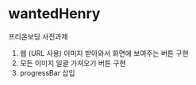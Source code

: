# wantedHenry
프리온보딩 사전과제

1. 웹 (URL 사용) 이미지 받아와서 화면에 보여주는 버튼 구현
2. 모든 이미지 일괄 가져오기 버튼 구현
3. progressBar 삽입
